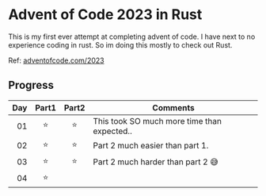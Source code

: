 # Advent of Code 2023 in Rust
This is my first ever attempt at completing advent of code. I have next to no
experience coding in rust. So im doing this mostly to check out Rust.

Ref: [adventofcode.com/2023](https://adventofcode.com/2023)

## Progress
| Day | Part1 | Part2 | Comments                                           |
|----:|:-----:|:-----:|----------------------------------------------------|
|  01 |  ⭐   |  ⭐   | This took SO much more time than expected..        |
|  02 |  ⭐   |  ⭐   | Part 2 much easier than part 1.                    |
|  03 |  ⭐   |  ⭐   | Part 2 much harder than part 2 😅                  |
|  04 |  ⭐   |       |                                                    |
